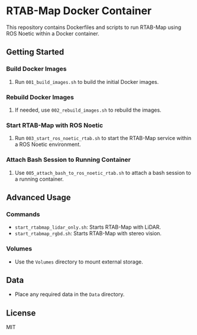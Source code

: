 # RTAB-Map Docker Container

This repository contains Dockerfiles and scripts to run RTAB-Map using ROS Noetic within a Docker container.


## Getting Started

### Build Docker Images

1. Run `001_build_images.sh` to build the initial Docker images.

### Rebuild Docker Images

1. If needed, use `002_rebuild_images.sh` to rebuild the images.

### Start RTAB-Map with ROS Noetic

1. Run `003_start_ros_noetic_rtab.sh` to start the RTAB-Map service within a ROS Noetic environment.

### Attach Bash Session to Running Container

1. Use `005_attach_bash_to_ros_noetic_rtab.sh` to attach a bash session to a running container.

## Advanced Usage

### Commands

- `start_rtabmap_lidar_only.sh`: Starts RTAB-Map with LiDAR.
- `start_rtabmap_rgbd.sh`: Starts RTAB-Map with stereo vision.

### Volumes

- Use the `Volumes` directory to mount external storage.

## Data

- Place any required data in the `Data` directory.

## License

MIT
